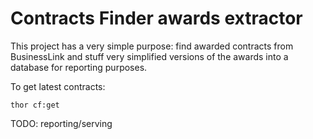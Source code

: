 Contracts Finder awards extractor
=================================

This project has a very simple purpose: find awarded contracts from BusinessLink and stuff very simplified
versions of the awards into a database for reporting purposes.

To get latest contracts:

    thor cf:get

TODO: reporting/serving